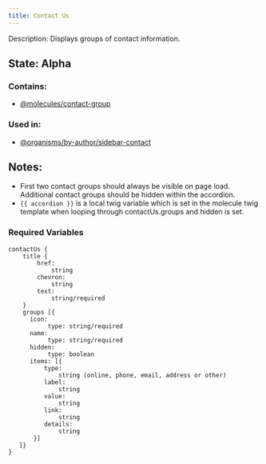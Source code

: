 ```yaml
---
title: Contact Us
---
```

Description: Displays groups of contact information.
## State: Alpha
### Contains:
- [@molecules/contact-group](/?p=organisms-contact-group)
### Used in:
- [@organisms/by-author/sidebar-contact](/?p=organisms-sidebar-contact)
## Notes:
- First two contact groups should always be visible on page load.  Additional contact groups should be hidden within the accordion.
- `{{ accordion }}` is a local twig variable which is set in the molecule twig template when looping through contactUs.groups and hidden is set.
### Required Variables
~~~
contactUs {
    title {
        href:
            string
        chevron:
            string
        text:
            string/required
    }
    groups [{
      icon:
           type: string/required
      name:
           type: string/required
      hidden:
           type: boolean
      items: [{
          type:
              string (online, phone, email, address or other)
          label:
              string
          value:
              string
          link:
              string
          details:
              string
       }]
   ]}
}
~~~
